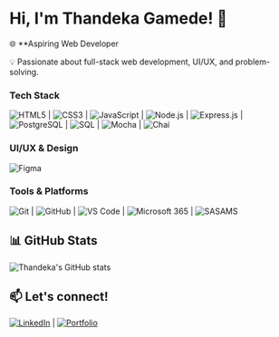 # Hi, I'm Thandeka Gamede! 👋

🌐 **Aspiring Web Developer 

💡 Passionate about full-stack web development, UI/UX, and problem-solving.  

### **Tech Stack**  
![HTML5](https://img.shields.io/badge/HTML5-E34F26?style=flat&logo=html5&logoColor=white) | ![CSS3](https://img.shields.io/badge/CSS3-1572B6?style=flat&logo=css3&logoColor=white) | ![JavaScript](https://img.shields.io/badge/JavaScript-F7DF1E?style=flat&logo=javascript&logoColor=black)  | ![Node.js](https://img.shields.io/badge/Node.js-339933?style=flat&logo=node.js&logoColor=white)  | ![Express.js](https://img.shields.io/badge/Express.js-000000?style=flat&logo=express&logoColor=white) | ![PostgreSQL](https://img.shields.io/badge/PostgreSQL-336791?style=flat&logo=postgresql&logoColor=white) | ![SQL](https://img.shields.io/badge/SQL-4479A1?style=flat&logo=mysql&logoColor=white) | ![Mocha](https://img.shields.io/badge/Mocha-8D6748?style=flat&logo=mocha&logoColor=white) | ![Chai](https://img.shields.io/badge/Chai-A30701?style=flat&logo=chai&logoColor=white)
  
### **UI/UX & Design**  
![Figma](https://img.shields.io/badge/Figma-F24E1E?style=flat&logo=figma&logoColor=white)  

### **Tools & Platforms**  
![Git](https://img.shields.io/badge/Git-F05032?style=flat&logo=git&logoColor=white)  | ![GitHub](https://img.shields.io/badge/GitHub-181717?style=flat&logo=github&logoColor=white)  | ![VS Code](https://img.shields.io/badge/VS%20Code-007ACC?style=flat&logo=visual-studio-code&logoColor=white) | ![Microsoft 365](https://img.shields.io/badge/Microsoft%20365-D83B01?style=flat&logo=microsoft&logoColor=white) | ![SASAMS](https://img.shields.io/badge/SASAMS-0078D4?style=flat&logo=microsoft-access&logoColor=white)

## 📊 **GitHub Stats**
![Thandeka's GitHub stats](https://github-readme-stats.vercel.app/api?username=Thandeka93&show_icons=true&theme=radical)


## 📫 **Let's connect!**  
[![LinkedIn](https://img.shields.io/badge/LinkedIn-0A66C2?style=flat&logo=linkedin&logoColor=white)](https://www.linkedin.com/in/thandeka-gamede-9216672b3/)  | [![Portfolio](https://img.shields.io/badge/Portfolio-FF5722?style=flat&logo=Google-Chrome&logoColor=white)](https://thandeka93.github.io/my-portfolio/) 
 